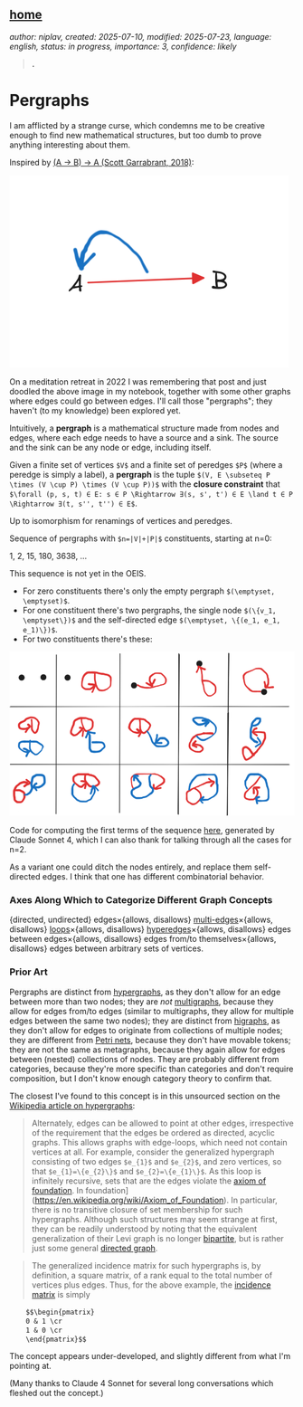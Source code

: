 [home](./index.md)
-------------------

*author: niplav, created: 2025-07-10, modified: 2025-07-23, language: english, status: in progress, importance: 3, confidence: likely*

> __.__

Pergraphs
==========

I am afflicted by a strange curse, which condemns me to be creative
enough to find new mathematical structures, but too dumb to prove anything
interesting about them.

Inspired by [(A -> B) -> A (Scott Garrabrant,
2018)](https://www.lesswrong.com/posts/qhsELHzAHFebRJE59/a-greater-than-b-greater-than-a):

![](./img/pergraphs/garrabrant.png)

On a meditation retreat in 2022 I was remembering that post and just
doodled the above image in my notebook, together with some other graphs
where edges could go between edges. I'll call those "pergraphs"; they
haven't (to my knowledge) been explored yet.

Intuitively, a __pergraph__ is a mathematical structure made from nodes
and edges, where each edge needs to have a source and a sink. The source
and the sink can be any node or edge, including itself.

Given a finite set of vertices `$V$` and a finite set of peredges `$P$`
(where a peredge is simply a label), a __pergraph__ is the tuple `$(V,
E \subseteq P \times (V \cup P) \times (V \cup P))$` with the __closure
constraint__ that `$\forall (p, s, t) ∈ E: s ∈ P \Rightarrow ∃(s,
s', t') ∈ E \land t ∈ P \Rightarrow ∃(t, s'', t'') ∈ E$`.

Up to isomorphism for renamings of vertices and peredges.

Sequence of pergraphs with `$n=|V|+|P|$` constituents, starting at n=0:

<!--TODO: this sequence is for multi-pergraphs! Compute also for non-multi-pergraphs-->

1, 2, 15, 180, 3638, …

This sequence is not yet in the OEIS.

* For zero constituents there's only the empty pergraph `$(\emptyset, \emptyset)$`.
* For one constituent there's two pergraphs, the single node `$(\{v_1, \emptyset\})$` and the self-directed edge `$(\emptyset, \{(e_1, e_1, e_1)\})$`.
* For two constituents there's these:

![](./img/pergraphs/two_small.png)

Code for computing the first terms of the sequence
[here](./code/pergraphs/simple.py), generated by Claude Sonnet 4,
which I can also thank for talking through all the cases for n=2.

As a variant one could ditch the nodes entirely, and replace them
self-directed edges. I think that one has different combinatorial
behavior.

### Axes Along Which to Categorize Different Graph Concepts

{directed, undirected} edges×{allows, disallows} [multi-edges](https://en.wikipedia.org/wiki/Multigraph)×{allows, disallows} [loops](https://en.wikipedia.org/wiki/Loop_\(graph_theory\))×{allows, disallows} [hyperedges](https://en.wikipedia.org/wiki/Hypergraph)×{allows, disallows} edges between edges×{allows, disallows} edges from/to themselves×{allows, disallows} edges between arbitrary sets of vertices.

### Prior Art

Pergraphs are distinct from
[hypergraphs](https://en.wikipedia.org/wiki/Hypergraph), as they
don't allow for an edge between more than two nodes; they are *not*
[multigraphs](https://en.wikipedia.org/wiki/Multigraph), because they
allow for edges from/to edges (similar to multigraphs, they allow
for multiple edges between the same two nodes); they are distinct from
[higraphs](https://en.wikipedia.org/wiki/Higraph), as they don't allow for
edges to originate from collections of multiple nodes; they are different
from [Petri nets](https://en.wikipedia.org/wiki/Petri-Net), because they
don't have movable tokens; they are not the same as metagraphs, because
they again allow for edges between (nested) collections of nodes. They
are probably different from categories, because they're more specific
than categories and don't require composition, but I don't know enough
category theory to confirm that.

The closest I've found to this concept is in this
unsourced section on the [Wikipedia article on
hypergraphs](https://en.wikipedia.org/wiki/Hypergraph#Further_generalizations):

> Alternately, edges can be allowed to point at other edges, irrespective
of the requirement that the edges be ordered as directed, acyclic
graphs. This allows graphs with edge-loops, which need not contain
vertices at all. For example, consider the generalized hypergraph
consisting of two edges `$e_{1}$` and `$e_{2}$`, and zero vertices,
so that `$e_{1}=\{e_{2}\}$` and `$e_{2}=\{e_{1}\}$`. As this loop is
infinitely recursive, sets that are the edges violate the [axiom of
foundation](https://en.wikipedia.org/wiki/Axiom_of_Foundation). In
foundation](https://en.wikipedia.org/wiki/Axiom_of_Foundation). In
particular, there is no transitive closure of set membership
for such hypergraphs. Although such structures may seem strange
at first, they can be readily understood by noting that the
equivalent generalization of their Levi graph is no longer
[bipartite](https://en.wikipedia.org/wiki/Bipartite),
but is rather just some general [directed
graph](https://en.wikipedia.org/wiki/Directed_Graph).

> The generalized incidence matrix for such hypergraphs is, by
definition, a square matrix, of a rank equal to the total number
of vertices plus edges. Thus, for the above example, the [incidence
matrix](https://en.wikipedia.org/wiki/Incidence_matrix) is simply
>
> <div>
        $$\begin{pmatrix}
        0 & 1 \cr
        1 & 0 \cr
        \end{pmatrix}$$
</div>

The concept appears under-developed, and slightly different from what
I'm pointing at.

(Many thanks to Claude 4 Sonnet for several long conversations which
fleshed out the concept.)
